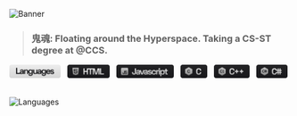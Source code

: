 ![Banner](https://media.discordapp.net/attachments/886427688808624129/886428203411984394/banner.gif)

> ### 鬼魂: Floating around the Hyperspace. Taking a CS-ST degree at **@CCS**.

<p>
<img src="./materials/lang_svg_new/languages_icon.svg" height="24"/> &nbsp;
<img src="./materials/lang_svg_new/html_icon.svg" height="24"/> &nbsp;
<img src="./materials/lang_svg_new/javascript_icon.svg" height="24"/> &nbsp;
<img src="./materials/lang_svg_new/c_icon.svg" height="24"/> &nbsp;
<img src="./materials/lang_svg_new/cplusplus_icon.svg" height="24"/> &nbsp;
<img src="./materials/lang_svg_new/csharp_icon.svg" height="24"/> &nbsp;
</p>

![Languages](https://github-readme-stats.vercel.app/api/top-langs/?username=anuraghazra&layout=compact&theme=github_dark&bg_color=90,0D1117,161b22&hide_border=true&langs_count=4&card_width=1000&custom_title=Languages)
